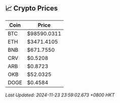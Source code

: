 ## 📈 Crypto Prices

| Coin | Price |
| ---- | ----- |
| BTC | $98590.0311 |
| ETH | $3471.4105 |
| BNB | $671.7550 |
| CRV | $0.5208 |
| ARB | $0.8723 |
| OKB | $52.0325 |
| DOGE | $0.4584 |

_Last Updated: 2024-11-23 23:59:02.673 +0800 HKT_